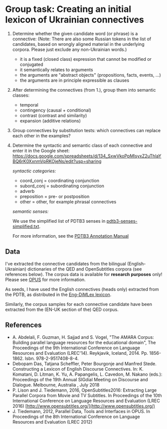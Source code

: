 # Group task: Creating an initial lexicon of Ukrainian connectives

1. Determine whether the given candidate word (or phrase) is a connective:
   (Note: There are also some Russian tokens in the list of candidates, based on wrongly aligned material in the underlying corpora. Please just exclude any non-Ukrainian words.)
   - it is a fixed (closed class) expression that cannot be modified or conjugated
   - it semantically relates to arguments
   - the arguments are "abstract objects" (propositions, facts, events, ...)
   - the arguments are in principle expressible as clauses

2. After determining the connectives (from 1.), group them into semantic classes:
   - temporal
   - contingency (causal + conditional)
   - contrast (contrast and similarity)
   - expansion (additive relations)

3. Group connectives by substitution tests: which connectives can replace each other in the examples?

4. Determine the syntactic and semantic class of each connective and enter it in the Google sheet:
   https://docs.google.com/spreadsheets/d/134_SxwVkoPpMlsyxZ2uThlaYBQ6rK0XxnmVpRKOjeNs/edit?usp=sharing

   *syntactic categories:*
   - coord_conj = coordinating conjunction
   - subord_conj = subordinating conjunction
   - adverb
   - preposition = pre- or postposition
   - other = other, for example phrasal connectives

   *semantic senses:*

   We use the simplified list of PDTB3 senses in [pdtb3-senses-simplified.txt](pdtb3-senses-simplified.txt).

   For more information, see the [PDTB3 Annotation Manual](https://catalog.ldc.upenn.edu/docs/LDC2019T05/PDTB3-Annotation-Manual.pdf)

## Data

I've extracted the connective candidates from the bilingual (English-Ukrainian) dictionaries of the QED and OpenSubtitles corpora (see references below). The corpus data is available for **research purposes** only! Please see [OPUS](http://opus.nlpl.eu/index.php) for more information. 

As seeds, I have used the English connectives (heads only) extracted from the PDTB, as distributed in the [Eng-DiMLex lexicon](https://github.com/discourse-lab/en_dimlex/blob/master/en_dimlex.xml). 

Similarly, the corpus samples for each connective candidate have been extracted from the (EN-UK section of the) QED corpus. 

## References

- A. Abdelali, F. Guzman, H. Sajjad and S. Vogel, "The AMARA Corpus: Building parallel language resources for the educational domain", The Proceedings of the 9th International Conference on Language Resources and Evaluation (LREC'14). Reykjavik, Iceland, 2014. Pp. 1856-1862. Isbn. 978-2-9517408-8-4.
- Debopam Das, Tatjana Scheffler, Peter Bourgonje and Manfred Stede. Constructing a Lexicon of English Discourse Connectives. In: K. Komatani, D. Litman, K. Yu, A. Papangelis, L. Cavedon, M. Nakano (eds.): Proceedings of the 19th Annual SIGdial Meeting on Discourse and Dialogue. Melbourne, Australia , July 2018
- P. Lison and J. Tiedemann, 2016, OpenSubtitles2016: Extracting Large Parallel Corpora from Movie and TV Subtitles. In Proceedings of the 10th International Conference on Language Resources and Evaluation (LREC 2016) [http://www.opensubtitles.org/](http://www.opensubtitles.org/)
- J. Tiedemann, 2012, Parallel Data, Tools and Interfaces in OPUS. In Proceedings of the 8th International Conference on Language Resources and Evaluation (LREC 2012)
